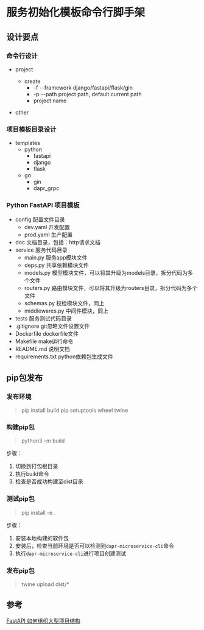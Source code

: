 # 服务初始化模板命令行脚手架


## 设计要点

### 命令行设计
- project
  - create
    - -f --framework django/fastapi/flask/gin 
    - -p --path project path, default current path
    - project name

- other

### 项目模板目录设计
- templates
  - python
    - fastapi 
    - django 
    - flask 
  - go
    - gin 
    - dapr_grpc


### Python FastAPI 项目模板

- config 配置文件目录
  - dev.yaml 开发配置
  - prod.yaml 生产配置
- doc 文档目录，包括：http请求文档
- service 服务代码目录
  - main.py 服务app模块文件
  - deps.py 共享依赖模块文件
  - models.py 模型模块文件，可以将其升级为models目录，拆分代码为多个文件
  - routers.py 路由模块文件，可以将其升级为routers目录，拆分代码为多个文件
  - schemas.py 校检模块文件，同上
  - middlewares.py 中间件模块，同上
- tests 服务测试代码目录
- .gitignore git忽略文件设置文件
- Dockerfile dockerfile文件
- Makefile make运行命令
- README.md 说明文档
- requirements.txt python依赖包生成文件


## pip包发布

### 发布环境

> pip install build pip setuptools wheel twine

### 构建pip包

> python3 -m build 

步骤：
1. 切换到打包根目录
2. 执行build命令
3. 检查是否成功构建至dist目录

### 测试pip包

> pip install -e .

步骤：
1. 安装本地构建的软件包
2. 安装后，检查当前环境是否可以检测到`dapr-microservice-cli`命令
3. 执行`dapr-microservice-cli`进行项目创建测试

### 发布pip包

> twine upload dist/*


## 参考

[FastAPI 如何组织大型项目结构](https://fastapi.tiangolo.com/tutorial/bigger-applications/)

